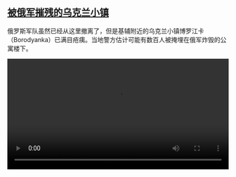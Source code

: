 <!--1649490425000-->
[被俄军摧残的乌克兰小镇](https://www.dw.com/zh/%E8%A2%AB%E4%BF%84%E5%86%9B%E6%91%A7%E6%AE%8B%E7%9A%84%E4%B9%8C%E5%85%8B%E5%85%B0%E5%B0%8F%E9%95%87/a-61413718)
------

<p>俄罗斯军队虽然已经从这里撤离了，但是基辅附近的乌克兰小镇博罗江卡（Borodyanka）已满目疮痍。当地警方估计可能有数百人被掩埋在俄军炸毁的公寓楼下。</small></p><video src="https://tvdownloaddw-a.akamaihd.net/dwtv_video/flv/vdt_zh/2022/bchi220408_001_boroukrainefincn_01r_sd_sor.mp4" controls style="width:100%"></video>
